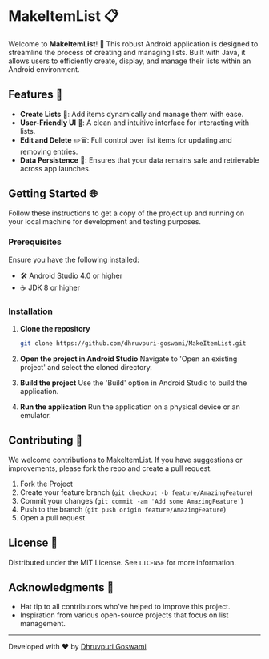 # MakeItemList 📋

Welcome to **MakeItemList**! 🌟 This robust Android application is designed to streamline the process of creating and managing lists. Built with Java, it allows users to efficiently create, display, and manage their lists within an Android environment.

## Features 🚀

- **Create Lists** 📝: Add items dynamically and manage them with ease.
- **User-Friendly UI** 📱: A clean and intuitive interface for interacting with lists.
- **Edit and Delete** ✏️🗑️: Full control over list items for updating and removing entries.
- **Data Persistence** 💾: Ensures that your data remains safe and retrievable across app launches.

## Getting Started 🌐

Follow these instructions to get a copy of the project up and running on your local machine for development and testing purposes.

### Prerequisites

Ensure you have the following installed:
- 🛠️ Android Studio 4.0 or higher
- ☕ JDK 8 or higher

### Installation

1. **Clone the repository**
   ```bash
   git clone https://github.com/dhruvpuri-goswami/MakeItemList.git
   ```

2. **Open the project in Android Studio**
   Navigate to 'Open an existing project' and select the cloned directory.

3. **Build the project**
   Use the 'Build' option in Android Studio to build the application.

4. **Run the application**
   Run the application on a physical device or an emulator.

## Contributing 👥

We welcome contributions to MakeItemList. If you have suggestions or improvements, please fork the repo and create a pull request.

1. Fork the Project
2. Create your feature branch (`git checkout -b feature/AmazingFeature`)
3. Commit your changes (`git commit -am 'Add some AmazingFeature'`)
4. Push to the branch (`git push origin feature/AmazingFeature`)
5. Open a pull request

## License 📄

Distributed under the MIT License. See `LICENSE` for more information.

## Acknowledgments 👏

- Hat tip to all contributors who've helped to improve this project.
- Inspiration from various open-source projects that focus on list management.

---

Developed with ❤️ by [Dhruvpuri Goswami](https://github.com/dhruvpuri-goswami)

